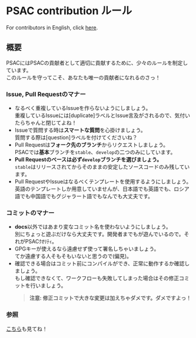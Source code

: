 # PSAC contribution ルール

For contributors in English, click [here](CONTRIBUTING-en.md).

## 概要

PSACにはPSACの貢献者として適切に貢献するために、少々のルールを制定しています。   
このルールを守ってこそ、あなたも唯一の貢献者になれるのさっ！

### Issue, Pull Requestのマナー

- なるべく重複しているIssueを作らないようにしましょう。  
  重複しているIssueには\[duplicate\]ラベルとIssue言及がされるので、気付いたらちゃんと閉じてよね！
- Issueで質問する時は**スマートな質問**を心掛けましょう。  
  質問する際は\[question\]ラベルを付けてくださいね？
- Pull Requestは**フォーク先のブランチ**からリクエストしましょう。  
  PSACでは**基本**ブランチを`stable`、`develop`の二つのみにしています。
- **Pull Requestのベースは必ず`develop`ブランチを選びましょう。**  
  `stable`はリリースされてからそのままの安定したソースコードのみ残しています。
- Pull RequestやIssueはなるべくテンプレートを使用するようにしましょう。  
  英語のテンプレートしか用意していませんが、日本語でも英語でも、ロシア語でも中国語でもグジャラート語でもなんでも大丈夫です。

### コミットのマナー

- **docs**以外ではあまり変なコミット名を使わないようにしましょう。  
  別にちょっと遊ぶだけなら大丈夫です。開発者までもが遊んでいるので。それがPSACｸｵﾘﾃｨ。
- GPGキーが使えるなら遠慮せず使って署名しちゃいましょう。  
  てか遠慮する人そもそもいないと思うので(偏見)。
- 確認できる場合はコミット前にコンパイルができ、正常に動作するか確認しましょう。  
  もし確認できなくて、ワークフローも失敗してしまった場合はその修正コミットを行いましょう。
  > **注意: 修正コミットで大きな変更は加えちゃダメです。ダメですよっ！**

### 参照

[こちら](CODE_OF_CONDUCT.md)も見てね！
